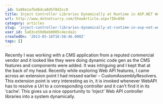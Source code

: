 ```yaml
---
_id: 5a88e1afbd6dca0d5f0d2cc8
title: Inject Controller Libraries Dynamically at Runtime in ASP.NET Web API using Custom Assembly Resolvers
url: http://www.dotnetcurry.com/ShowArticle.aspx?ID=898
category: articles
slug: 'inject-controller-libraries-dynamically-at-runtime-in-asp-net-web-api-using-custom-assembly-resolve'
user_id: 5a83ce59d6eb0005c4ecda2c
createdOn: '2013-05-18T16:58:46.000Z'
tags: []
---
```


<div>Recently I was working with a CMS application from a reputed commercial vendor and it looked like they were doing dynamic code gen as the CMS features and components were added. It was intriguing and I kept that at the back of my head. Recently while exploring Web API features, I came across an extension point I had missed earlier – CustomAssemblyResolvers. This extension point is very interesting as in, it is invoked whenever WebAPI has to resolve a Url to a corresponding controller and it can’t find it in its ‘cache’. This gives us a nice opportunity to ‘inject’ Web API controller libraries into a system dynamically.</div>
